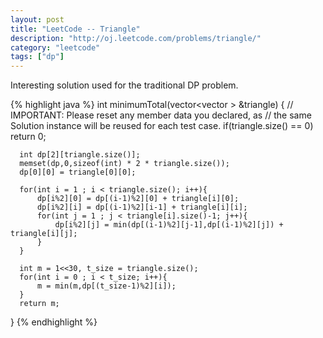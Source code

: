 ```yaml
---
layout: post
title: "LeetCode -- Triangle"
description: "http://oj.leetcode.com/problems/triangle/"
category: "leetcode"
tags: ["dp"]
---
```


Interesting solution used for the traditional DP problem.

{% highlight java %}
  int minimumTotal(vector<vector<int> > &triangle) {
      // IMPORTANT: Please reset any member data you declared, as
      // the same Solution instance will be reused for each test case.
      if(triangle.size() == 0) return 0;
      
      int dp[2][triangle.size()];
      memset(dp,0,sizeof(int) * 2 * triangle.size());
      dp[0][0] = triangle[0][0];
      
      for(int i = 1 ; i < triangle.size(); i++){
          dp[i%2][0] = dp[(i-1)%2][0] + triangle[i][0];
          dp[i%2][i] = dp[(i-1)%2][i-1] + triangle[i][i];
          for(int j = 1 ; j < triangle[i].size()-1; j++){
              dp[i%2][j] = min(dp[(i-1)%2][j-1],dp[(i-1)%2][j]) + triangle[i][j];
          }
      }
      
      int m = 1<<30, t_size = triangle.size();
      for(int i = 0 ; i < t_size; i++){
          m = min(m,dp[(t_size-1)%2][i]);
      }
      return m;
  }
{% endhighlight %}
